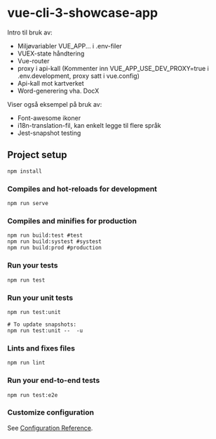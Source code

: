# vue-cli-3-showcase-app
Intro til bruk av:
- Miljøvariabler VUE_APP... i .env-filer
- VUEX-state håndtering
- Vue-router
- proxy i api-kall (Kommenter inn VUE_APP_USE_DEV_PROXY=true i .env.development, proxy satt i vue.config)
- Api-kall mot kartverket
- Word-generering vha. DocX

Viser også eksempel på bruk av:
- Font-awesome ikoner
- i18n-translation-fil, kan enkelt legge til flere språk
- Jest-snapshot testing

## Project setup
```
npm install
```

### Compiles and hot-reloads for development
```
npm run serve
```

### Compiles and minifies for production
```
npm run build:test #test
npm run build:systest #systest
npm run build:prod #production
```

### Run your tests
```
npm run test
```

### Run your unit tests
```
npm run test:unit

# To update snapshots:
npm run test:unit --  -u
```

### Lints and fixes files
```
npm run lint
```

### Run your end-to-end tests
```
npm run test:e2e
```

### Customize configuration
See [Configuration Reference](https://cli.vuejs.org/config/).
